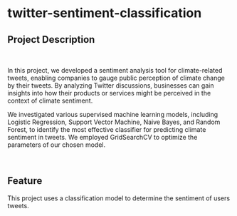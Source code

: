 # twitter-sentiment-classification

## Project Description

<br>

In this project, we developed a sentiment analysis tool for climate-related tweets, enabling companies to gauge public perception of climate change by their tweets. By analyzing Twitter discussions, businesses can gain insights into how their products or services might be perceived in the context of climate sentiment.

We investigated various supervised machine learning models, including Logistic Regression, Support Vector Machine, Naive Bayes, and Random Forest, to identify the most effective classifier for predicting climate sentiment in tweets. We employed GridSearchCV to optimize the parameters of our chosen model.

<br>

## Feature

This project uses a classification model to determine the sentiment of users tweets. 
